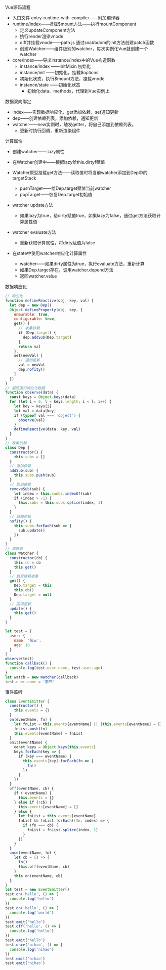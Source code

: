 Vue源码流程

- 入口文件 entry-runtime-with-compiler——附加编译器
- runtime/index——挂载$mount方法——执行mountComponent
  - 定义updateComponent方法
  - 执行render渲染vnode
  - diff并挂载vnode——path.js  通过snabbdom的init方法创建patch函数
  - 创建Watcher——组件级别的watcher，每次实例化Vue就创建一个watcher
- core/index——导出instance/index中的Vue构造函数
  - instance/index ——initMixin 初始化
  - instance/init ——初始化，挂载$options
  - 初始化状态，执行$mount方法，挂载vnode
  - instance/state ——初始化状态
    - 初始化data、methods，代理到Vue实例上



数据双向绑定

- index——实现数据响应化，get添加依赖，set通知更新
- dep——创建依赖列表，添加依赖，通知更新
- watcher——new实例时，触发getter，将自己添加到依赖列表，
  - 更新时执行回调，重新渲染组件



计算属性

- 创建watcher—— lazy属性
- 在Watcher创建中——根据lazy给this.dirtyf赋值
- Watcher原型挂载get方法——读取值时将当前watcher添加到Dep中的targetStack
  - pushTarget——给Dep.target赋值当前watcher
  - popTarget——恢复Dep.target初始值
- watcher update方法
  - 如果lazy为true，给dirty赋值true，如果lazy为false，通过get方法获取计算属性值

- watcher evaluate方法
  - 重新获取计算属性，将dirty赋值为false
- 在state中使用watcher响应化计算属性
  - watcher——如果dirty属性为true，执行evaluate方法，重新计算
  - 如果Dep.target存在，调用watcher.depend方法
  - 返回watcher.value



数据响应化

```javascript
// 响应化
function defineReactive(obj, key, val) {
  let dep = new Dep()
  Object.defineProperty(obj, key, {
    enmurable: true,
    configurable: true,
    get() {
      // 收集依赖
      if (Dep.target) {
        dep.addSub(Dep.target)
      }
      return val
    },
    set(newVal) {
      // 通知更新
      val = newVal
      dep.nofity()
    }
  })
}
// 遍历递归响应化数据
function observe(data) {
  const keys = Object.keys(data)
  for (let i = 0, l = keys.length; i < l; i++) {
    let key = keys[i]
    let val = data[key]
    if (typeof val === 'object') {
      observe(val)
    }
    defineReactive(data, key, val)
  }
}
// 收集依赖
class Dep {
  constructor() {
    this.subs = []
  }
  // 添加依赖
  addSub(sub) {
    this.subs.push(sub)
  }
  // 取消依赖
  removeSub(sub) {
    let index = this.sunbs.indexOf(sub)
    if (index > -1) {
      this.subs = this.subs.splice(index, 1)
    }
  }
  // 通知更新
  nofity() {
    this.subs.forEach(sub => {
      sub.update()
    })
  }
}
// 观察者
class Watcher {
  constructor(cb) {
    this.cb = cb
    this.get()
  }
  // 触发依赖收集
  get() {
    Dep.target = this
    this.cb()
    Dep.target = null
  }
  // 回调更新
  update() {
    this.get()
  }
}

let test = {
  user: {
    name: '张三',
    age: 18
  }
}
observe(test)
function callback() {
  console.log(test.user.name, test.user.age)
}
let watch = new Watcher(callback)
test.user.name = '李四'
```

事件监听

```javascript
class EventEmitter {
  constructor() {
    this.events = {}
  }
  on(eventName, fn) {
    let fnList = this.events[eventName] || (this.events[eventName] = [])
    fnList.push(fn)
    this.events[eventName] = fnList
  }
  emit(eventName) {
    const keys = Object.keys(this.events)
    keys.forEach(key => {
      if (key === eventName) {
        this.events[key].forEach(fn => {
          fn()
        })
      }
    })
  }
  off(eventName, cb) {
    if (!eventName) {
      this.events = {}
    } else if (!cb) {
      this.events[eventName] = []
    } else {
      let fnList = this.events[eventName]
      fnList && fnList.forEach((fn, index) => {
        if (fn === cb) {
          fnList = fnList.splice(index, 1)
        }
      })
    }
  }
  once(eventName, fn) {
    let cb = () => {
      fn()
      this.off(eventName, cb)
    }
    this.on(eventName, cb)
  }
}
let test = new EventEmitter()
test.on('hello', () => {
  console.log('hello')
})
test.on('hello', () => {
  console.log('world')
})
test.emit('hello')
test.off('hello', () => {
  console.log('hello')
})
test.emit('hello')
test.once('nihao', () => {
  console.log('nihao')
})
test.emit('nihao')
test.emit('nihao')
```


